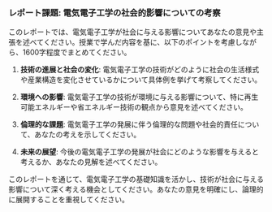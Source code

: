 ### レポート課題: 電気電子工学の社会的影響についての考察

このレポートでは、電気電子工学が社会に与える影響についてあなたの意見や主張を述べてください。授業で学んだ内容を基に、以下のポイントを考慮しながら、1600字程度でまとめてください。

1. **技術の進展と社会の変化**: 電気電子工学の技術がどのように社会の生活様式や産業構造を変化させているかについて具体例を挙げて考察してください。

2. **環境への影響**: 電気電子工学の技術が環境に与える影響について、特に再生可能エネルギーや省エネルギー技術の観点から意見を述べてください。

3. **倫理的な課題**: 電気電子工学の発展に伴う倫理的な問題や社会的責任について、あなたの考えを示してください。

4. **未来の展望**: 今後の電気電子工学の発展が社会にどのような影響を与えると考えるか、あなたの見解を述べてください。

このレポートを通じて、電気電子工学の基礎知識を活かし、技術が社会に与える影響について深く考える機会としてください。あなたの意見を明確にし、論理的に展開することを重視してください。